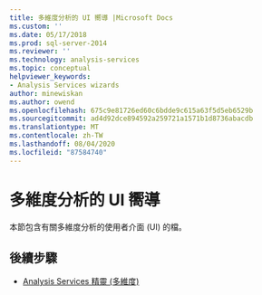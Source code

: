```yaml
---
title: 多維度分析的 UI 嚮導 |Microsoft Docs
ms.custom: ''
ms.date: 05/17/2018
ms.prod: sql-server-2014
ms.reviewer: ''
ms.technology: analysis-services
ms.topic: conceptual
helpviewer_keywords:
- Analysis Services wizards
author: minewiskan
ms.author: owend
ms.openlocfilehash: 675c9e81726ed60c6bdde9c615a63f5d5eb6529b
ms.sourcegitcommit: ad4d92dce894592a259721a1571b1d8736abacdb
ms.translationtype: MT
ms.contentlocale: zh-TW
ms.lasthandoff: 08/04/2020
ms.locfileid: "87584740"
---
```

# <a name="ui-wizards-for-multidimensional-analysis"></a>多維度分析的 UI 嚮導

本節包含有關多維度分析的使用者介面 (UI) 的檔。

## <a name="next-steps"></a>後續步驟

- [Analysis Services 精靈 (多維度)](../analysis-services-wizards-multidimensional-data.md)

